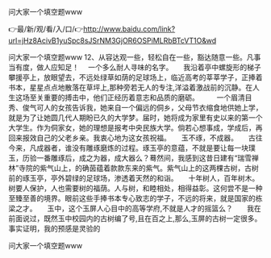 问大家一个填空题www

👉最/新/观/看/入/口/👉http://www.baidu.com/link?url=jHz8AcivB1yuSpc8sJSrNM3GjOR6OSPiMLRbBTcVT1O&wd

问大家一个填空题www	12、从容达观一些，轻松自在一些，豁达随意一些。凡事当有度，做人应知足！　
一个多么耐人寻味的名字。　　我沿着亭中螺旋形的梯子攀援亭上，放眼望去，不远处绿草如荫的足球场上，临近高考的莘莘学子，正捧着书本，星星点点地散落在草坪上,那种旁若无人的专注,洋溢着激战前的沉静。在人生这场至关重要的搏击中，他们正经历着意志和品质的磨砺。　　　一个眉清目秀、俊气可人的女孩告诉我，她来自一个偏远的侗乡，父母节衣缩食地供她上学，就是为了让她圆几代人期盼已久的大学梦。届时，她将成为家里有史以来的第一个大学生。作为侗家女，她的理想是报考中央民族大学。倘若心想事成，学成后，再回来报效自己的父老乡亲。我衷心地为这女孩祝福。　　玉不琢，不成器。　　古往今来，凡成器者，谁没有雕琢磨炼的过程。琢玉亭的意蕴，不就是要让每一块璞玉，历验一番雕琢后，成之为器，成大器么？蓦然间，我感到这昔日建有“瑞雪禅林”寺院的紫气山上，的确茵蕴着款款东来的紫气。紫气山上的这两棵古树，古树前的琢玉亭，亭外碧绿的足球场，渗透着天然的和诣。　　十年树人，百年树木。树要人保护，人也需要树的福荫。人与树，和睦相处，相得益彰。这何尝不是一种至臻至善的境界。眼前这些手捧书本专心致志的学子，不远的将来，就是国家的栋梁之才。　　玉中，这个玉屏人心目中的高等学府,不就是人才的摇篮么？　　我在前面说过，既然玉中校园内的古树编了号,且在百之上,那么,玉屏的古树一定很多。　　事实证明，我的预感是灵验的


问大家一个填空题www
